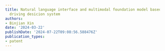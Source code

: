 ```yaml
---
title: Natural language interface and multimodal foundation model based autonomous
  driving desicion system
authors:
- Binjian Xin
date: '2024-03-22'
publishDate: '2024-07-22T09:08:56.588476Z'
publication_types:
- patent
---
```

